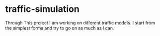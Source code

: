 # traffic-simulation
Through This project I am working on different traffic models. I start from the simplest forms and try to go on as much as I can. 
